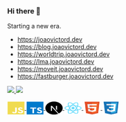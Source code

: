 ### Hi there 👋

<!--
**joaovictor3g/joaovictor3g** is a ✨ _special_ ✨ repository because its `README.md` (this file) appears on your GitHub profile.
-->
<!-- - 🔭 I’m currently full developer at Insight Data Science Lab.
- Passionate about for the better frontend techs.
- 🌱 I’m currently learning ReactJS, NodeJS, ReactNative
- 👯 I’m looking to collaborate on great projects lol.
- Interests: My focus are JavaScript, ReactJS, NodeJS, React Native, TypeScript, NextJS. -->

Starting a new era.
- https://joaovictord.dev
- https://blog.joaovictord.dev
- https://worldtrip.joaovictord.dev
- https://lma.joaovictord.dev
- https://moveit.joaovictord.dev
- https://fastburger.joaovictord.dev
<div>
  <a href="https://github.com/joaovictor3g">
  <img height="180em" src="https://github-readme-stats.vercel.app/api?username=joaovictor3g&show_icons=true&theme=dracula&include_all_commits=true&count_private=true"/>
  <img height="180em" src="https://github-readme-stats.vercel.app/api/top-langs/?username=joaovictor3g&layout=compact&langs_count=16&theme=dracula"/>
</div>
<div style="display: inline_block"><br>
  <img align="center" alt="jv-Js" height="30" width="40" src="https://raw.githubusercontent.com/devicons/devicon/master/icons/javascript/javascript-plain.svg">
  <img align="center" alt="jv-Ts" height="30" width="40" src="https://raw.githubusercontent.com/devicons/devicon/master/icons/typescript/typescript-plain.svg">
  <img align="center" alt="jv-NEXT" height="30" width="40" src="https://raw.githubusercontent.com/devicons/devicon/9f4f5cdb393299a81125eb5127929ea7bfe42889/icons/nextjs/nextjs-original.svg">
  <img align="center" alt="jv-React" height="30" width="40" src="https://raw.githubusercontent.com/devicons/devicon/master/icons/react/react-original.svg">
  <img align="center" alt="jv-HTML" height="30" width="40" src="https://raw.githubusercontent.com/devicons/devicon/master/icons/html5/html5-original.svg">
  <img align="center" alt="jv-CSS" height="30" width="40" src="https://raw.githubusercontent.com/devicons/devicon/master/icons/css3/css3-original.svg">
</div>
 
